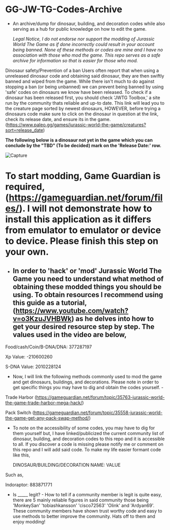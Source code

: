 # GG-JW-TG-Codes-Archive

- An archive/dump for dinosaur, building, and decoration codes while also serving as a hub for public knowledge on how to edit the game.


  *Legal Notice, I do not endorse nor support the modding of Jurassic World The Game as if done incorrectly could result in your account being banned. None of these methods or codes are mine and I have no association with those who mod the game. This repo serves as a safe archive for information so that is easier for those who mod.*

Dinosaur safety/Prevention of a ban
Users often report that when using a unreleased dinosaur code and obtaining said dinosaur, they are then swiftly banned and wiped from the game. While there isn't much to do against stopping a ban (or being unbanned) we can prevent being banned by using 'safe' codes on dinosaurs we know have been released. To check if a dinosaur has been released first, you should check 'JWTG Toolbox,' a site run by the community thats reliable and up-to date. This link will lead you to the creature page sorted by newest dinosaurs, HOWEVER, before trying a dinosaurs code make sure to click on the dinosaur in question at the link, check its release date, and ensure its in the game. (https://www.paleo.gg/games/jurassic-world-the-game/creatures?sort=release_date) 

**The following below is a dinosaur not yet in the game which you can conclude by the "TBD" (To be decided) mark on the 'Release Date:' row.**

![Capture](https://github.com/ZinVL/GG-JW-TG-Codes-Archive/assets/154086591/ea9e381c-0ad3-4283-a4ba-9edb2a1b5a06)

# To start modding, Game Guardian is required, (https://gameguardian.net/forum/files/). I will not demonstrate how to install this application as it differs from emulator to emulator or device to device. Please finish this step on your own. 

- In order to 'hack' or 'mod' Jurassic World The Game you need to understand what method of obtaining these modded things you should be using. To obtain resources I recommend using this guide as a tutorial, (https://www.youtube.com/watch?v=o3KzuJVHBWk) as he delves into how to get your desired resource step by step. The values used in the video are below,
  -
Food/cash/Coin/B-DNA/DNA: 377287197

Xp Value: -210600260

S-DNA Value: 2010228124

- Now, I will link the following methods commonly used to mod the game and get dinosaurs, buildings, and decorations. Please note in order to get specific things you may have to dig and obtain the codes yourself. -

Trade Harbor (https://gameguardian.net/forum/topic/35763-jurassic-world-the-game-trade-harbor-mega-hack/)

Pack Switch (https://gameguardian.net/forum/topic/35558-jurassic-world-the-game-get-any-pack-swap-method/)

- To note on the accessibility of some codes, you may have to dig for them yourself but, I have linked/publicized the current community list of dinosaur, building, and decoration codes to this repo and it is accessible to all. If you discover a code is missing please notify me or comment on this repo and I will add said code. To make my life easier formant code like this, 

  DINOSAUR/BUILDING/DECORATION NAME: VALUE
  
Such as, 

  Indoraptor: 883871771

- Is _____ legit? - 
How to tell if a community member is legit is quite easy, there are 5 mainly reliable figures in said community those being 'MonkeySan' 'tobiashkansson' 'cisco72563' 'Olink' and 'Ardyan69'. These community members have shown trust worthy code and easy to use methods to better improve the community. Hats off to them and enjoy modding! 
